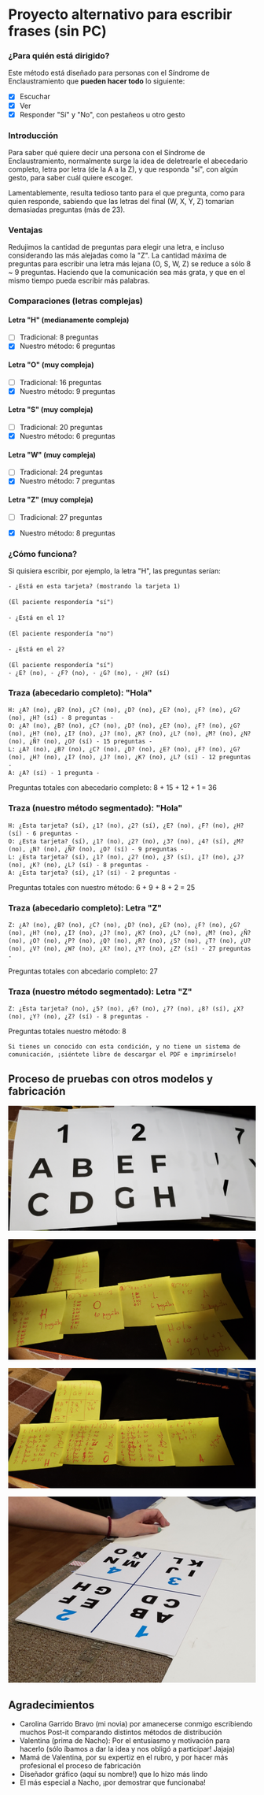 # Proyecto alternativo para escribir frases (sin PC)

### ¿Para quién está dirigido?

Este método está diseñado para personas con el Síndrome de Enclaustramiento que **pueden hacer todo** lo siguiente:

- [x] Escuchar
- [x] Ver
- [x] Responder "Sí" y "No", con pestañeos u otro gesto

### Introducción

Para saber qué quiere decir una persona con el Síndrome de Enclaustramiento, normalmente surge la idea de deletrearle el abecedario completo, letra por letra (de la A a la Z), y que responda "sí", con algún gesto, para saber cuál quiere escoger.

Lamentablemente, resulta tedioso tanto para el que pregunta, como para quien responde, sabiendo que las letras del final (W, X, Y, Z) tomarían demasiadas preguntas (más de 23).

### Ventajas

Redujimos la cantidad de preguntas para elegir una letra, e incluso considerando las más alejadas como la "Z". La cantidad máxima de preguntas para escribir una letra más lejana (O, S, W, Z) se reduce a sólo 8 ~ 9 preguntas. Haciendo que la comunicación sea más grata, y que en el mismo tiempo pueda escribir más palabras.

### Comparaciones (letras complejas)

#### Letra "H" (medianamente compleja)

- [ ] Tradicional: 8 preguntas
- [x] Nuestro método: 6 preguntas

#### Letra "O" (muy compleja)
- [ ] Tradicional: 16 preguntas
- [x] Nuestro método: 9 preguntas

#### Letra "S" (muy compleja)
- [ ] Tradicional: 20 preguntas
- [x] Nuestro método: 6 preguntas

#### Letra "W" (muy compleja)
- [ ] Tradicional: 24 preguntas
- [x] Nuestro método: 7 preguntas

#### Letra "Z" (muy compleja)

- [ ] Tradicional: 27 preguntas
- [x] Nuestro método: 8 preguntas


### ¿Cómo funciona?

Si quisiera escribir, por ejemplo, la letra "H", las preguntas serían:

```
- ¿Está en esta tarjeta? (mostrando la tarjeta 1)

(El paciente respondería "sí")

- ¿Está en el 1?

(El paciente respondería "no")

- ¿Está en el 2?

(El paciente respondería "sí")
- ¿E? (no), - ¿F? (no), - ¿G? (no), - ¿H? (sí)

```

### Traza (abecedario completo): "Hola"

```
H: ¿A? (no), ¿B? (no), ¿C? (no), ¿D? (no), ¿E? (no), ¿F? (no), ¿G? (no), ¿H? (sí) - 8 preguntas -
O: ¿A? (no), ¿B? (no), ¿C? (no), ¿D? (no), ¿E? (no), ¿F? (no), ¿G? (no), ¿H? (no), ¿I? (no), ¿J? (no), ¿K? (no), ¿L? (no), ¿M? (no), ¿N? (no), ¿Ñ? (no), ¿O? (sí) - 15 preguntas -
L: ¿A? (no), ¿B? (no), ¿C? (no), ¿D? (no), ¿E? (no), ¿F? (no), ¿G? (no), ¿H? (no), ¿I? (no), ¿J? (no), ¿K? (no), ¿L? (sí) - 12 preguntas -
A: ¿A? (sí) - 1 pregunta -
```

Preguntas totales con abecedario completo: 8 + 15 + 12 + 1 = 36

### Traza (nuestro método segmentado): "Hola"

```
H: ¿Esta tarjeta? (sí), ¿1? (no), ¿2? (sí), ¿E? (no), ¿F? (no), ¿H? (sí) - 6 preguntas -
O: ¿Esta tarjeta? (sí), ¿1? (no), ¿2? (no), ¿3? (no), ¿4? (sí), ¿M? (no), ¿N? (no), ¿Ñ? (no), ¿O? (sí) - 9 preguntas -
L: ¿Esta tarjeta? (sí), ¿1? (no), ¿2? (no), ¿3? (sí), ¿I? (no), ¿J? (no), ¿K? (no), ¿L? (sí) - 8 preguntas -
A: ¿Esta tarjeta? (sí), ¿1? (sí) - 2 preguntas -
```

Preguntas totales con nuestro método: 6 + 9 + 8 + 2 = 25

### Traza (abecedario completo): Letra "Z"

```
Z: ¿A? (no), ¿B? (no), ¿C? (no), ¿D? (no), ¿E? (no), ¿F? (no), ¿G? (no), ¿H? (no), ¿I? (no), ¿J? (no), ¿K? (no), ¿L? (no), ¿M? (no), ¿Ñ? (no), ¿O? (no), ¿P? (no), ¿Q? (no), ¿R? (no), ¿S? (no), ¿T? (no), ¿U? (no), ¿V? (no), ¿W? (no), ¿X? (no), ¿Y? (no), ¿Z? (sí) - 27 preguntas -
```

Preguntas totales con abcedario completo: 27

### Traza (nuestro método segmentado): Letra "Z"

```
Z: ¿Esta tarjeta? (no), ¿5? (no), ¿6? (no), ¿7? (no), ¿8? (sí), ¿X? (no), ¿Y? (no), ¿Z? (sí) - 8 preguntas -
```

Preguntas totales nuestro método: 8

```
Si tienes un conocido con esta condición, y no tiene un sistema de comunicación, ¡siéntete libre de descargar el PDF e imprimírselo!
```

## Proceso de pruebas con otros modelos y fabricación

![Primer prototipo](https://raw.githubusercontent.com/sebacarrasco93/enclaustramiento/master/fotos/20181231_034201.jpg)

![Otros intentos](https://raw.githubusercontent.com/sebacarrasco93/enclaustramiento/master/fotos/20181231_132952.jpg)

![Otros intentos](https://raw.githubusercontent.com/sebacarrasco93/enclaustramiento/master/fotos/20181231_135525.jpg)

![Resultado final](https://raw.githubusercontent.com/sebacarrasco93/enclaustramiento/master/fotos/20181231_154921.jpg)

## Agradecimientos

- Carolina Garrido Bravo (mi novia) por amanecerse conmigo escribiendo muchos Post-it comparando distintos métodos de distribución
- Valentina (prima de Nacho): Por el entusiasmo y motivación para hacerlo (sólo íbamos a dar la idea y nos obligó a participar! Jajaja)
- Mamá de Valentina, por su expertiz en el rubro, y por hacer más profesional el proceso de fabricación
- Diseñador gráfico (aquí su nombre!) que lo hizo más lindo
- El más especial a Nacho, ¡por demostrar que funcionaba!